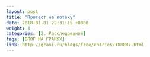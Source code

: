 ```yaml
---
layout: post
title: "Протест на потеху"
date: 2018-01-01 22:31:15 +0000
weight: 3
categories: [2. Расследования]
tags: [БЛОГ НА ГРАНЯХ]
link: http://grani.ru/blogs/free/entries/188807.html
---
```

